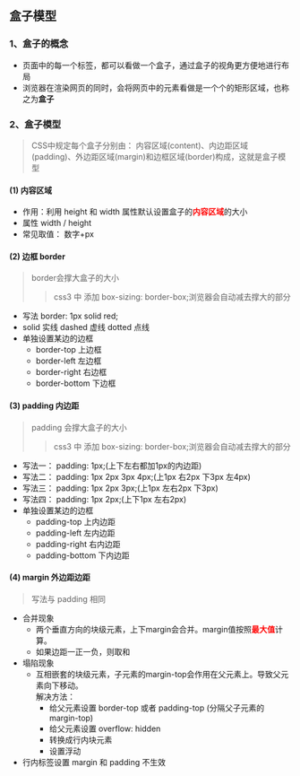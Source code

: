 ## 盒子模型

### 1、盒子的概念

+ 页面中的每一个标签，都可以看做一个盒子，通过盒子的视角更方便地进行布局
+ 浏览器在渲染网页的同时，会将网页中的元素看做是一个个的矩形区域，也称之为**盒子**

### 2、盒子模型

> CSS中规定每个盒子分别由： 内容区域(content)、内边距区域(padding)、外边距区域(margin)和边框区域(border)构成，这就是盒子模型

#### (1) 内容区域

+ 作用：利用 height 和 width 属性默认设置盒子的<span style="color: red;font-weight: 700;">内容区域</span>的大小
+ 属性 width / height
+ 常见取值： 数字+px

#### (2) 边框 border

> border会撑大盒子的大小
> > css3 中 添加 box-sizing: border-box;浏览器会自动减去撑大的部分

+ 写法 border: 1px solid red;
+ solid 实线 dashed 虚线 dotted 点线
+ 单独设置某边的边框
    + border-top 上边框
    + border-left 左边框
    + border-right 右边框
    + border-bottom 下边框

#### (3) padding 内边距

> padding 会撑大盒子的大小
>> css3 中 添加 box-sizing: border-box;浏览器会自动减去撑大的部分

+ 写法一： padding: 1px;(上下左右都加1px的内边距)
+ 写法二： padding: 1px 2px 3px 4px;(上1px 右2px 下3px 左4px)
+ 写法三： padding: 1px 2px 3px;(上1px 左右2px 下3px)
+ 写法四： padding: 1px 2px;(上下1px 左右2px)
+ 单独设置某边的边框
    + padding-top 上内边距
    + padding-left 左内边距
    + padding-right 右内边距
    + padding-bottom 下内边距

#### (4) margin 外边距边距

> 写法与 padding 相同

+ 合并现象
    + 两个垂直方向的块级元素，上下margin会合并。margin值按照<span style="color: red;font-weight: 700;">最大值</span>计算。
    + 如果边距一正一负，则取和
+ 塌陷现象
    + 互相嵌套的块级元素，子元素的margin-top会作用在父元素上。导致父元素向下移动。<br/>解决方法：
        + 给父元素设置 border-top 或者 padding-top (分隔父子元素的margin-top)
        + 给父元素设置 overflow: hidden
        + 转换成行内块元素
        + 设置浮动
+ 行内标签设置 margin 和 padding 不生效